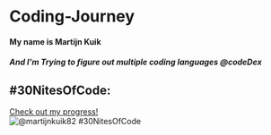 # Coding-Journey

<h4>My name is Martijn Kuik</h4>
 <h5>And I'm Trying to figure out multiple coding languages @codeDex</h5>

## #30NitesOfCode:
  [Check out my progress!](https://www.codedex.io/@martijnkuik82/30-nites-of-code)  
  ![@martijnkuik82 #30NitesOfCode](https://www.codedex.io/api/petStatus?user=martijnkuik82)






